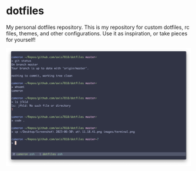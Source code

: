 # dotfiles

My personal dotfiles repository. This is my repository for custom dotfiles, rc files, themes, and other configurations.
Use it as inspiration, or take pieces for yourself!

![terminal](images/terminal.png)
